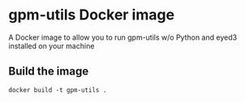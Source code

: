 # gpm-utils Docker image
A Docker image to allow you to run gpm-utils w/o Python and eyed3 installed on your machine

## Build the image

`docker build -t gpm-utils .`
